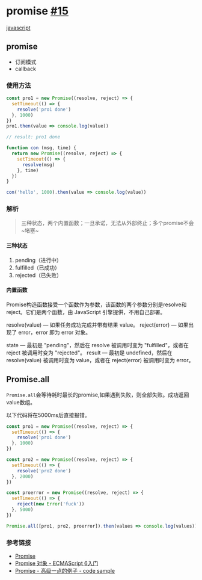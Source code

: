 # promise [#15](https://github.com/vhxubo/blog/issues/15)

[javascript](https://github.com/vhxubo/blog/issues?q=label:javascript)

## promise
- 订阅模式
- callback

### 使用方法

```javascript
const pro1 = new Promise((resolve, reject) => {
  setTimeout(() => {
    resolve('pro1 done')
  }, 1000)
})
pro1.then(value => console.log(value))

// result: pro1 done
```

```javascript
function con (msg, time) {
  return new Promise((resolve, reject) => {
    setTimeout(() => {
      resolve(msg)
    }, time)
  })
}

con('hello', 1000).then(value => console.log(value))
```

### 解析

> 三种状态，两个内置函数；一旦承诺，无法从外部终止；多个promise不会 ~堵塞~

#### 三种状态
1. pending（进行中）
2. fulfilled（已成功）
3. rejected（已失败）

#### 内置函数
Promise构造函数接受一个函数作为参数，该函数的两个参数分别是resolve和reject。它们是两个函数，由 JavaScript 引擎提供，不用自己部署。

resolve(value) — 如果任务成功完成并带有结果 value。
reject(error) — 如果出现了 error，error 即为 error 对象。

state — 最初是 "pending"，然后在 resolve 被调用时变为 "fulfilled"，或者在 reject 被调用时变为 "rejected"。
result — 最初是 undefined，然后在 resolve(value) 被调用时变为 value，或者在 reject(error) 被调用时变为 error。

## Promise.all

`Promise.all`会等待耗时最长的promise,如果遇到失败，则全部失败。成功返回value数组。

以下代码将在5000ms后直接报错。

```javascript
const pro1 = new Promise((resolve, reject) => {
  setTimeout(() => {
    resolve('pro1 done')
  }, 1000)
})

const pro2 = new Promise((resolve, reject) => {
  setTimeout(() => {
    resolve('pro2 done')
  }, 2000)
})

const proerror = new Promise((resolve, reject) => {
  setTimeout(() => {
    reject(new Error('fuck'))
  }, 5000)
})

Promise.all([pro1, pro2, proerror]).then(values => console.log(values))

```

### 参考链接

- [Promise](https://zh.javascript.info/promise-basics)
- [Promise 对象 - ECMAScript 6入门](https://es6.ruanyifeng.com/#docs/promise)
- [Promise - 高级一点的例子 - code sample](https://mdn.mozillademos.org/zh-CN/docs/Web/JavaScript/Reference/Global_Objects/Promise$samples/%E9%AB%98%E7%BA%A7%E4%B8%80%E7%82%B9%E7%9A%84%E4%BE%8B%E5%AD%90?revision=1652811)
